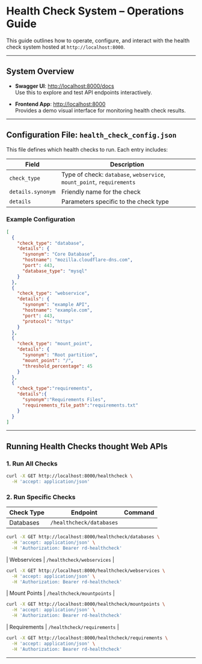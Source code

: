 # Health Check System – Operations Guide

This guide outlines how to operate, configure, and interact with the health check system hosted at `http://localhost:8000`.

---

## System Overview

- **Swagger UI**: [http://localhost:8000/docs](http://localhost:8000/docs)  
  Use this to explore and test API endpoints interactively.

- **Frontend App**: [http://localhost:8000](http://localhost:8000)  
  Provides a demo visual interface for monitoring health check results.

---

## Configuration File: `health_check_config.json`

This file defines which health checks to run. Each entry includes:

| Field | Description |
|-------|-------------|
| `check_type` | Type of check: `database`, `webservice`, `mount_point`, `requirements` |
| `details.synonym` | Friendly name for the check |
| `details` | Parameters specific to the check type |

### Example Configuration
```json
[
  {
    "check_type": "database",
    "details": {
      "synonym": "Core Database",
      "hostname": "mozilla.cloudflare-dns.com",
      "port": 443,
      "database_type": "mysql"
    }
  },
  {
    "check_type": "webservice",
    "details": {
      "synonym": "example API",
      "hostname": "example.com",
      "port": 443,
      "protocol": "https"
    }
  },
  {
    "check_type": "mount_point",
    "details": {
      "synonym": "Root partition",
      "mount_point": "/",
      "threshold_percentage": 45
    }
  },
  {
    "check_type":"requirements",
    "details":{
      "synonym":"Requirements Files",
      "requirements_file_path":"requirements.txt"
    }
  }
]
```

---

## Running Health Checks thought Web APIs

### 1. **Run All Checks**
```bash
curl -X GET http://localhost:8000/healthcheck \
  -H 'accept: application/json'
```

### 2. **Run Specific Checks**

| Check Type | Endpoint | Command |
|------------|----------|---------|
| Databases | `/healthcheck/databases` |  
```bash
curl -X GET http://localhost:8000/healthcheck/databases \
  -H 'accept: application/json' \
  -H 'Authorization: Bearer rd-healthcheck'
```  
| Webservices | `/healthcheck/webservices` |  
```bash
curl -X GET http://localhost:8000/healthcheck/webservices \
  -H 'accept: application/json' \
  -H 'Authorization: Bearer rd-healthcheck'
```  
| Mount Points | `/healthcheck/mountpoints` |  
```bash
curl -X GET http://localhost:8000/healthcheck/mountpoints \
  -H 'accept: application/json' \
  -H 'Authorization: Bearer rd-healthcheck'
```  
| Requirements | `/healthcheck/requirements` |  
```bash
curl -X GET http://localhost:8000/healthcheck/requirements \
  -H 'accept: application/json' \
  -H 'Authorization: Bearer rd-healthcheck'
```  

---

